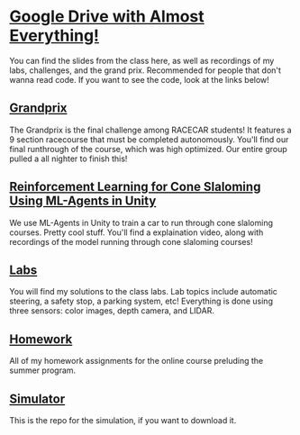 # [Google Drive with Almost Everything!](https://drive.google.com/drive/u/0/folders/19EqHENWmc_HzhLevJrh-G9NcLYufyXsz)
You can find the slides from the class here, as well as recordings of my labs, challenges, and the grand prix. Recommended for people that don't wanna read code.
If you want to see the code, look at the links below!

## [Grandprix](https://github.com/MITLLRacecar/racecar-gp3-hot-rods)
The Grandprix is the final challenge among RACECAR students! It features a 9 section racecourse that must be completed autonomously. You'll find our final runthrough
of the course, which was high optimized. Our entire group pulled a all nighter to finish this!

## [Reinforcement Learning for Cone Slaloming Using ML-Agents in Unity](https://github.com/daniel-chuang/Racecar-ML)
We use ML-Agents in Unity to train a car to run through cone slaloming courses. Pretty cool stuff. You'll find a explaination video, along with recordings of the
model running through cone slaloming courses!

## [Labs](https://github.com/MITLLRacecar/racecar-daniel-chuang)
You will find my solutions to the class labs. Lab topics include automatic steering, a safety stop, a parking system, etc! Everything is done using three sensors:
color images, depth camera, and LIDAR.

## [Homework](https://github.com/daniel-chuang/beaverworks)
All of my homework assignments for the online course preluding the summer program.

## [Simulator](https://github.com/MITLLRacecar/Simulation)
This is the repo for the simulation, if you want to download it.
